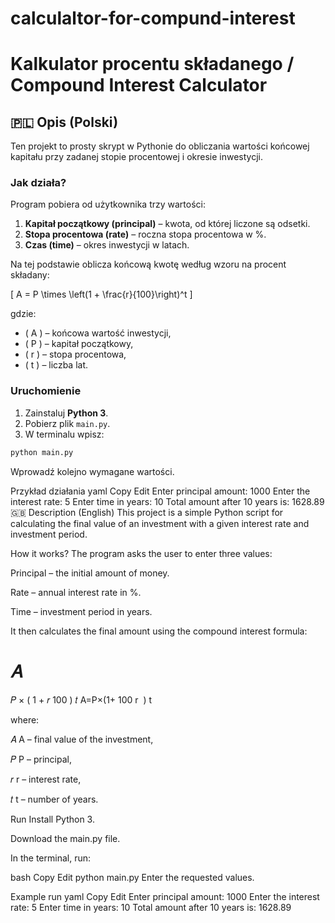 # calculaltor-for-compund-interest

# Kalkulator procentu składanego / Compound Interest Calculator  

## 🇵🇱 Opis (Polski)

Ten projekt to prosty skrypt w Pythonie do obliczania wartości końcowej kapitału przy zadanej stopie procentowej i okresie inwestycji.  

### Jak działa?

Program pobiera od użytkownika trzy wartości:  
1. **Kapitał początkowy (principal)** – kwota, od której liczone są odsetki.  
2. **Stopa procentowa (rate)** – roczna stopa procentowa w %.  
3. **Czas (time)** – okres inwestycji w latach.  

Na tej podstawie oblicza końcową kwotę według wzoru na procent składany:  

\[
A = P \times \left(1 + \frac{r}{100}\right)^t
\]

gdzie:  
- \( A \) – końcowa wartość inwestycji,  
- \( P \) – kapitał początkowy,  
- \( r \) – stopa procentowa,  
- \( t \) – liczba lat.  

### Uruchomienie

1. Zainstaluj **Python 3**.  
2. Pobierz plik `main.py`.  
3. W terminalu wpisz:  

```bash
python main.py
```
Wprowadź kolejno wymagane wartości.

Przykład działania
yaml
Copy
Edit
Enter principal amount: 1000
Enter the interest rate: 5
Enter time in years: 10
Total amount after 10 years is: 1628.89
🇬🇧 Description (English)
This project is a simple Python script for calculating the final value of an investment with a given interest rate and investment period.

How it works?
The program asks the user to enter three values:

Principal – the initial amount of money.

Rate – annual interest rate in %.

Time – investment period in years.

It then calculates the final amount using the compound interest formula:

𝐴
=
𝑃
×
(
1
+
𝑟
100
)
𝑡
A=P×(1+ 
100
r
​
 ) 
t
 
where:

𝐴
A – final value of the investment,

𝑃
P – principal,

𝑟
r – interest rate,

𝑡
t – number of years.

Run
Install Python 3.

Download the main.py file.

In the terminal, run:

bash
Copy
Edit
python main.py
Enter the requested values.

Example run
yaml
Copy
Edit
Enter principal amount: 1000
Enter the interest rate: 5
Enter time in years: 10
Total amount after 10 years is: 1628.89
